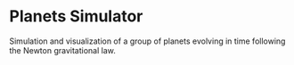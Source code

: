 Planets Simulator
=================

Simulation and visualization of a group of planets evolving in time following the
Newton gravitational law.
